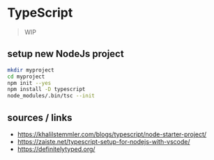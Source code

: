 # TypeScript

> WIP

## setup new NodeJs project

```bash
mkdir myproject
cd myproject
npm init --yes
npm install -D typescript
node_modules/.bin/tsc --init
```

## sources / links

- https://khalilstemmler.com/blogs/typescript/node-starter-project/
- https://zaiste.net/typescript-setup-for-nodejs-with-vscode/
- https://definitelytyped.org/
